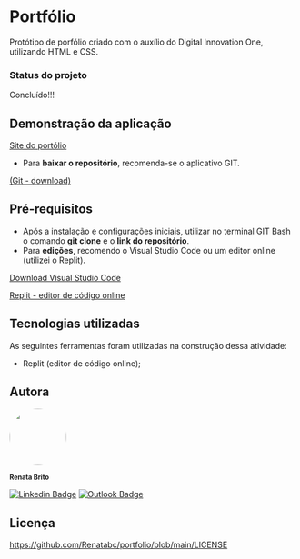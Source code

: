 # Portfólio 

Protótipo de porfólio criado com o auxílio do Digital Innovation One, utilizando HTML e CSS.

### Status do projeto
Concluído!!!

## Demonstração da aplicação
[Site do portólio](https://renatabc.github.io/portfolio/)

- Para **baixar o repositório**, recomenda-se o aplicativo GIT.

[(Git - download)](https://git-scm.com/downloads)

## Pré-requisitos
- Após a instalação e configurações iniciais, utilizar no terminal GIT Bash o comando **git clone** e o **link do repositório**.
- Para **edições**, recomendo o Visual Studio Code ou um editor online (utilizei o Replit).

[Download Visual Studio Code](https://code.visualstudio.com/download)

[Replit - editor de código online](http://replit.com)

## Tecnologias utilizadas
As seguintes ferramentas foram utilizadas na construção dessa atividade:

- Replit (editor de código online);

## Autora
<img style="border-radius: 50%;" src="https://avatars.githubusercontent.com/u/93830634?s=400&u=6adaba5d61e8bc151b25462fb36582bb32a7e146&v=4" width="100px;" height="100px;" alt=""/>

<sub><b>Renata Brito</b></sub>

[![Linkedin Badge](https://img.shields.io/badge/-Renata-blue?style=flat-square&logo=Linkedin&logoColor=white&link=https://www.linkedin.com/in/renata-brito-601b83222/)](https://www.linkedin.com/in/renata-brito-601b83222/)
[![Outlook Badge](https://img.shields.io/badge/-renatabc12@outlook.com-c14438?style=flat-square&logo=Outlook&logoColor=white&link=mailto:renatabc12@outlook.com)](mailto:renatabc12@outlook.com)

## Licença
https://github.com/Renatabc/portfolio/blob/main/LICENSE
